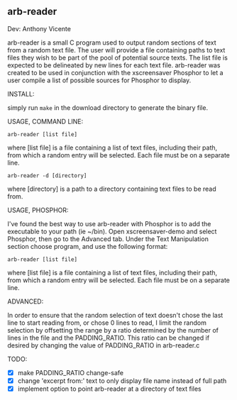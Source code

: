 arb-reader
-----------
Dev: Anthony Vicente

arb-reader is a small C program used to output random sections of text from a random text file. The user will provide a file containing paths to text files they wish to be part of the pool of potential source texts. The list file is expected to be delineated by new lines for each text file. arb-reader was created to be used in conjunction with the xscreensaver Phosphor to let a user compile a list of possible sources for Phosphor to display.

INSTALL:

simply run ```make``` in the download directory to generate the binary file.

USAGE, COMMAND LINE:

    arb-reader [list file]

where [list file] is a file containing a list of text files, including their path, from which a random entry will be selected. Each file must be on a separate line.

    arb-reader -d [directory]

where [directory] is a path to a directory containing text files to be read from.

USAGE, PHOSPHOR:

I've found the best way to use arb-reader with Phosphor is to add the executable to your path (ie ~/bin). Open xscreensaver-demo and select Phosphor, then go to the Advanced tab. Under the Text Manipulation section choose program, and use the following format:

    arb-reader [list file]

where [list file] is a file containing a list of text files, including their path, from which a random entry will be selected. Each file must be on a separate line.

ADVANCED:

In order to ensure that the random selection of text doesn't chose the last line to start reading from, or chose 0 lines to read, I limit the random selection by offsetting the range by a ratio determined by the number of lines in the file and the PADDING_RATIO. This ratio can be changed if desired by changing the value of PADDING_RATIO in arb-reader.c

TODO:

- [x] make PADDING_RATIO change-safe
- [x] change 'excerpt from:' text to only display file name instead of full path
- [x] implement option to point arb-reader at a directory of text files
